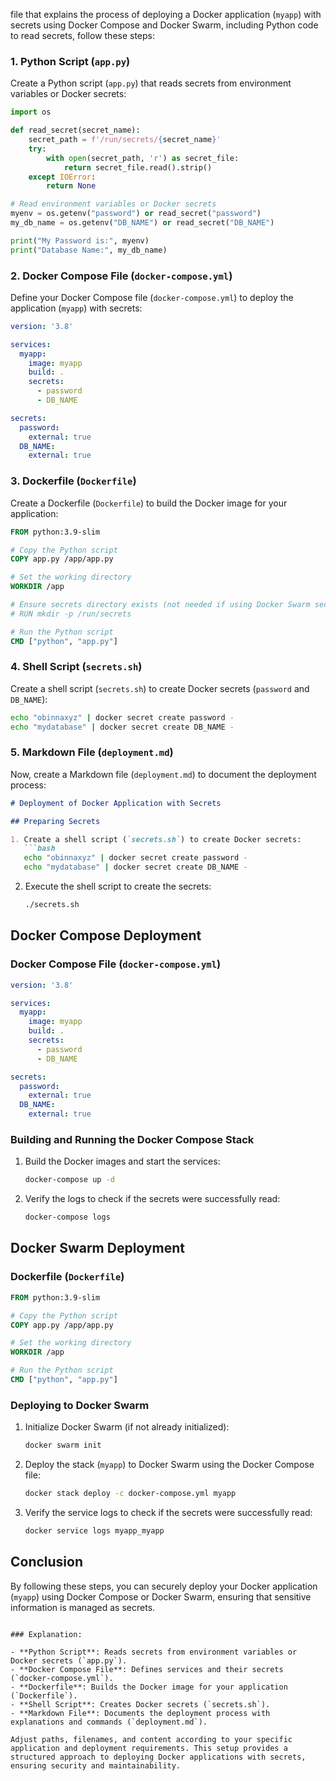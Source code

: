 file that explains the process of deploying a Docker application (`myapp`) with secrets using Docker Compose and Docker Swarm, including Python code to read secrets, follow these steps:

### 1. Python Script (`app.py`)

Create a Python script (`app.py`) that reads secrets from environment variables or Docker secrets:

```python
import os

def read_secret(secret_name):
    secret_path = f'/run/secrets/{secret_name}'
    try:
        with open(secret_path, 'r') as secret_file:
            return secret_file.read().strip()
    except IOError:
        return None

# Read environment variables or Docker secrets
myenv = os.getenv("password") or read_secret("password")
my_db_name = os.getenv("DB_NAME") or read_secret("DB_NAME")

print("My Password is:", myenv)
print("Database Name:", my_db_name)
```

### 2. Docker Compose File (`docker-compose.yml`)

Define your Docker Compose file (`docker-compose.yml`) to deploy the application (`myapp`) with secrets:

```yaml
version: '3.8'

services:
  myapp:
    image: myapp
    build: .
    secrets:
      - password
      - DB_NAME

secrets:
  password:
    external: true
  DB_NAME:
    external: true
```

### 3. Dockerfile (`Dockerfile`)

Create a Dockerfile (`Dockerfile`) to build the Docker image for your application:

```Dockerfile
FROM python:3.9-slim

# Copy the Python script
COPY app.py /app/app.py

# Set the working directory
WORKDIR /app

# Ensure secrets directory exists (not needed if using Docker Swarm secrets)
# RUN mkdir -p /run/secrets

# Run the Python script
CMD ["python", "app.py"]
```

### 4. Shell Script (`secrets.sh`)

Create a shell script (`secrets.sh`) to create Docker secrets (`password` and `DB_NAME`):

```bash
echo "obinnaxyz" | docker secret create password -
echo "mydatabase" | docker secret create DB_NAME -
```

### 5. Markdown File (`deployment.md`)

Now, create a Markdown file (`deployment.md`) to document the deployment process:

```markdown
# Deployment of Docker Application with Secrets

## Preparing Secrets

1. Create a shell script (`secrets.sh`) to create Docker secrets:
   ```bash
   echo "obinnaxyz" | docker secret create password -
   echo "mydatabase" | docker secret create DB_NAME -
   ```

2. Execute the shell script to create the secrets:
   ```bash
   ./secrets.sh
   ```

## Docker Compose Deployment

### Docker Compose File (`docker-compose.yml`)

```yaml
version: '3.8'

services:
  myapp:
    image: myapp
    build: .
    secrets:
      - password
      - DB_NAME

secrets:
  password:
    external: true
  DB_NAME:
    external: true
```

### Building and Running the Docker Compose Stack

1. Build the Docker images and start the services:
   ```sh
   docker-compose up -d
   ```

2. Verify the logs to check if the secrets were successfully read:
   ```sh
   docker-compose logs
   ```

## Docker Swarm Deployment

### Dockerfile (`Dockerfile`)

```Dockerfile
FROM python:3.9-slim

# Copy the Python script
COPY app.py /app/app.py

# Set the working directory
WORKDIR /app

# Run the Python script
CMD ["python", "app.py"]
```

### Deploying to Docker Swarm

1. Initialize Docker Swarm (if not already initialized):
   ```sh
   docker swarm init
   ```

2. Deploy the stack (`myapp`) to Docker Swarm using the Docker Compose file:
   ```sh
   docker stack deploy -c docker-compose.yml myapp
   ```

3. Verify the service logs to check if the secrets were successfully read:
   ```sh
   docker service logs myapp_myapp
   ```

## Conclusion

By following these steps, you can securely deploy your Docker application (`myapp`) using Docker Compose or Docker Swarm, ensuring that sensitive information is managed as secrets.
```

### Explanation:

- **Python Script**: Reads secrets from environment variables or Docker secrets (`app.py`).
- **Docker Compose File**: Defines services and their secrets (`docker-compose.yml`).
- **Dockerfile**: Builds the Docker image for your application (`Dockerfile`).
- **Shell Script**: Creates Docker secrets (`secrets.sh`).
- **Markdown File**: Documents the deployment process with explanations and commands (`deployment.md`).

Adjust paths, filenames, and content according to your specific application and deployment requirements. This setup provides a structured approach to deploying Docker applications with secrets, ensuring security and maintainability.